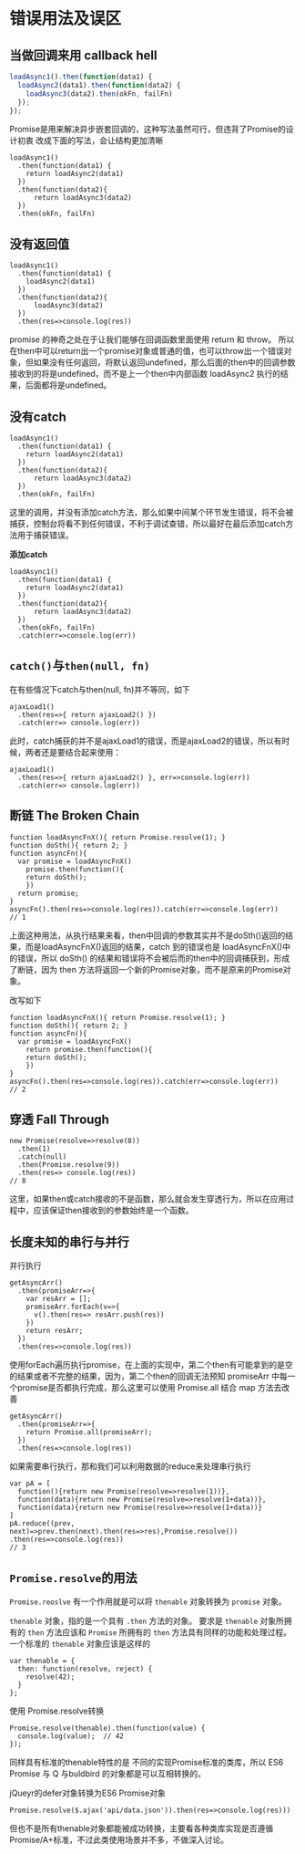 # 错误用法及误区

## 当做回调来用 callback hell
```javascript
loadAsync1().then(function(data1) {
  loadAsync2(data1).then(function(data2) {
    loadAsync3(data2).then(okFn, failFn)
  });
});
```

Promise是用来解决异步嵌套回调的，这种写法虽然可行，但违背了Promise的设计初衷
改成下面的写法，会让结构更加清晰

```
loadAsync1()
  .then(function(data1) {
    return loadAsync2(data1)
  })
  .then(function(data2){
      return loadAsync3(data2)
  })
  .then(okFn, failFn)
```

## 没有返回值
```
loadAsync1()
  .then(function(data1) {
    loadAsync2(data1)
  })
  .then(function(data2){
      loadAsync3(data2)
  })
  .then(res=>console.log(res))

```

promise 的神奇之处在于让我们能够在回调函数里面使用 return 和 throw。
所以在then中可以return出一个promise对象或普通的值，也可以throw出一个错误对象，但如果没有任何返回，将默认返回undefined，那么后面的then中的回调参数接收到的将是undefined，而不是上一个then中内部函数 loadAsync2 执行的结果，后面都将是undefined。

## 没有catch
```
loadAsync1()
  .then(function(data1) {
    return loadAsync2(data1)
  })
  .then(function(data2){
      return loadAsync3(data2)
  })
  .then(okFn, failFn)
```

这里的调用，并没有添加catch方法，那么如果中间某个环节发生错误，将不会被捕获，控制台将看不到任何错误，不利于调试查错，所以最好在最后添加catch方法用于捕获错误。

**添加catch**
```
loadAsync1()
  .then(function(data1) {
    return loadAsync2(data1)
  })
  .then(function(data2){
      return loadAsync3(data2)
  })
  .then(okFn, failFn)
  .catch(err=>console.log(err))

```

## `catch()`与`then(null, fn)`
在有些情况下catch与then(null, fn)并不等同，如下

```
ajaxLoad1()
  .then(res=>{ return ajaxLoad2() })
  .catch(err=> console.log(err))
```

此时，catch捕获的并不是ajaxLoad1的错误，而是ajaxLoad2的错误，所以有时候，两者还是要结合起来使用：
```
ajaxLoad1()
  .then(res=>{ return ajaxLoad2() }, err=>console.log(err))
  .catch(err=> console.log(err))
```

## 断链 The Broken Chain
```
function loadAsyncFnX(){ return Promise.resolve(1); }
function doSth(){ return 2; }
function asyncFn(){
  var promise = loadAsyncFnX()
    promise.then(function(){
    return doSth();
    })
  return promise;
}
asyncFn().then(res=>console.log(res)).catch(err=>console.log(err))
// 1
```

上面这种用法，从执行结果来看，then中回调的参数其实并不是doSth()返回的结果，而是loadAsyncFnX()返回的结果，catch 到的错误也是 loadAsyncFnX()中的错误，所以 doSth() 的结果和错误将不会被后而的then中的回调捕获到，形成了断链，因为 then 方法将返回一个新的Promise对象，而不是原来的Promise对象。

改写如下

```
function loadAsyncFnX(){ return Promise.resolve(1); }
function doSth(){ return 2; }
function asyncFn(){
  var promise = loadAsyncFnX()
    return promise.then(function(){
    return doSth();
    })
}
asyncFn().then(res=>console.log(res)).catch(err=>console.log(err))
// 2
```

## 穿透 Fall Through
```
new Promise(resolve=>resolve(8))
  .then(1)
  .catch(null)
  .then(Promise.resolve(9))
  .then(res=> console.log(res))
// 8
```

这里，如果then或catch接收的不是函数，那么就会发生穿透行为，所以在应用过程中，应该保证then接收到的参数始终是一个函数。

## 长度未知的串行与并行
并行执行

```
getAsyncArr()
  .then(promiseArr=>{
    var resArr = [];
    promiseArr.forEach(v=>{
      v().then(res=> resArr.push(res))
    })
    return resArr;
  })
  .then(res=>console.log(res))
```

使用forEach遍历执行promise，在上面的实现中，第二个then有可能拿到的是空的结果或者不完整的结果，因为，第二个then的回调无法预知 promiseArr 中每一个promise是否都执行完成，那么这里可以使用 Promise.all 结合 map 方法去改善

```
getAsyncArr()
  .then(promiseArr=>{
    return Promise.all(promiseArr);
  })
  .then(res=>console.log(res))
```

如果需要串行执行，那和我们可以利用数据的reduce来处理串行执行

```
var pA = [
  function(){return new Promise(resolve=>resolve(1))},
  function(data){return new Promise(resolve=>resolve(1+data))},
  function(data){return new Promise(resolve=>resolve(1+data))}
]
pA.reduce((prev, next)=>prev.then(next).then(res=>res),Promise.resolve())
.then(res=>console.log(res))
// 3
```

## `Promise.resolve`的用法

`Promise.reoslve` 有一个作用就是可以将 `thenable` 对象转换为 `promise` 对象。

`thenable` 对象，指的是一个具有 `.then` 方法的对象。
要求是 `thenable` 对象所拥有的 `then` 方法应该和 `Promise` 所拥有的 `then` 方法具有同样的功能和处理过程。
一个标准的 `thenable` 对象应该是这样的

```
var thenable = {
  then: function(resolve, reject) {
    resolve(42);
  }
};
```

使用 Promise.resolve转换

```
Promise.resolve(thenable).then(function(value) {
  console.log(value);  // 42
});
```

同样具有标准的thenable特性的是 不同的实现Promise标准的类库，所以 ES6 Promise 与 Q 与buldbird 的对象都是可以互相转换的。

jQueyr的defer对象转换为ES6 Promise对象

```
Promise.resolve($.ajax('api/data.json')).then(res=>console.log(res)))
```

但也不是所有thenable对象都能被成功转换，主要看各种类库实现是否遵循 Promise/A+标准，不过此类使用场景并不多，不做深入讨论。